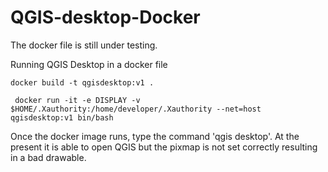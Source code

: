 # QGIS-desktop-Docker

The docker file is still under testing.

Running QGIS Desktop in a docker file
```shell
docker build -t qgisdesktop:v1 .
```
```shell
 docker run -it -e DISPLAY -v $HOME/.Xauthority:/home/developer/.Xauthority --net=host qgisdesktop:v1 bin/bash
```
Once the docker image runs, type the command 'qgis desktop'.
At the present it is able to open QGIS but the pixmap is not set correctly resulting in a bad drawable.
